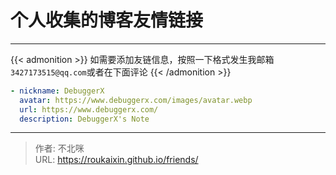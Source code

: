 # 个人收集的博客友情链接


<!-- When you set data `friends.yml` in `yourProject/data/` directory, it will be automatically loaded here. -->
<!-- 在你的项目下创建 data 目录，并在创建 friends.yml 文件，到时候友链会自动去加载数据-->

---

{{< admonition >}} 如需要添加友链信息，按照一下格式发生我邮箱 `3427173515@qq.com`或者在下面评论 {{< /admonition >}}
```yaml
- nickname: DebuggerX
  avatar: https://www.debuggerx.com/images/avatar.webp
  url: https://www.debuggerx.com/
  description: DebuggerX's Note
```


---

> 作者: 不北咪  
> URL: https://roukaixin.github.io/friends/  


